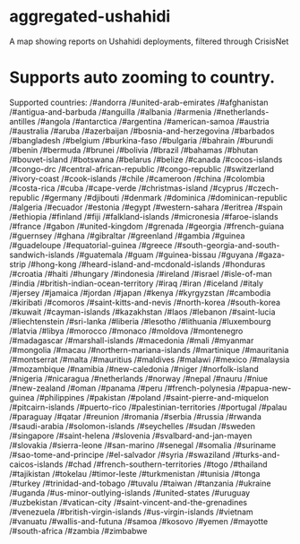 # aggregated-ushahidi
A map showing reports on Ushahidi deployments, filtered through CrisisNet

# Supports auto zooming to country.
Supported countries:
/#andorra
/#united-arab-emirates
/#afghanistan
/#antigua-and-barbuda
/#anguilla
/#albania
/#armenia
/#netherlands-antilles
/#angola
/#antarctica
/#argentina
/#american-samoa
/#austria
/#australia
/#aruba
/#azerbaijan
/#bosnia-and-herzegovina
/#barbados
/#bangladesh
/#belgium
/#burkina-faso
/#bulgaria
/#bahrain
/#burundi
/#benin
/#bermuda
/#brunei
/#bolivia
/#brazil
/#bahamas
/#bhutan
/#bouvet-island
/#botswana
/#belarus
/#belize
/#canada
/#cocos-islands
/#congo-drc
/#central-african-republic
/#congo-republic
/#switzerland
/#ivory-coast
/#cook-islands
/#chile
/#cameroon
/#china
/#colombia
/#costa-rica
/#cuba
/#cape-verde
/#christmas-island
/#cyprus
/#czech-republic
/#germany
/#djibouti
/#denmark
/#dominica
/#dominican-republic
/#algeria
/#ecuador
/#estonia
/#egypt
/#western-sahara
/#eritrea
/#spain
/#ethiopia
/#finland
/#fiji
/#falkland-islands
/#micronesia
/#faroe-islands
/#france
/#gabon
/#united-kingdom
/#grenada
/#georgia
/#french-guiana
/#guernsey
/#ghana
/#gibraltar
/#greenland
/#gambia
/#guinea
/#guadeloupe
/#equatorial-guinea
/#greece
/#south-georgia-and-south-sandwich-islands
/#guatemala
/#guam
/#guinea-bissau
/#guyana
/#gaza-strip
/#hong-kong
/#heard-island-and-mcdonald-islands
/#honduras
/#croatia
/#haiti
/#hungary
/#indonesia
/#ireland
/#israel
/#isle-of-man
/#india
/#british-indian-ocean-territory
/#iraq
/#iran
/#iceland
/#italy
/#jersey
/#jamaica
/#jordan
/#japan
/#kenya
/#kyrgyzstan
/#cambodia
/#kiribati
/#comoros
/#saint-kitts-and-nevis
/#north-korea
/#south-korea
/#kuwait
/#cayman-islands
/#kazakhstan
/#laos
/#lebanon
/#saint-lucia
/#liechtenstein
/#sri-lanka
/#liberia
/#lesotho
/#lithuania
/#luxembourg
/#latvia
/#libya
/#morocco
/#monaco
/#moldova
/#montenegro
/#madagascar
/#marshall-islands
/#macedonia
/#mali
/#myanmar
/#mongolia
/#macau
/#northern-mariana-islands
/#martinique
/#mauritania
/#montserrat
/#malta
/#mauritius
/#maldives
/#malawi
/#mexico
/#malaysia
/#mozambique
/#namibia
/#new-caledonia
/#niger
/#norfolk-island
/#nigeria
/#nicaragua
/#netherlands
/#norway
/#nepal
/#nauru
/#niue
/#new-zealand
/#oman
/#panama
/#peru
/#french-polynesia
/#papua-new-guinea
/#philippines
/#pakistan
/#poland
/#saint-pierre-and-miquelon
/#pitcairn-islands
/#puerto-rico
/#palestinian-territories
/#portugal
/#palau
/#paraguay
/#qatar
/#reunion
/#romania
/#serbia
/#russia
/#rwanda
/#saudi-arabia
/#solomon-islands
/#seychelles
/#sudan
/#sweden
/#singapore
/#saint-helena
/#slovenia
/#svalbard-and-jan-mayen
/#slovakia
/#sierra-leone
/#san-marino
/#senegal
/#somalia
/#suriname
/#sao-tome-and-principe
/#el-salvador
/#syria
/#swaziland
/#turks-and-caicos-islands
/#chad
/#french-southern-territories
/#togo
/#thailand
/#tajikistan
/#tokelau
/#timor-leste
/#turkmenistan
/#tunisia
/#tonga
/#turkey
/#trinidad-and-tobago
/#tuvalu
/#taiwan
/#tanzania
/#ukraine
/#uganda
/#us-minor-outlying-islands
/#united-states
/#uruguay
/#uzbekistan
/#vatican-city
/#saint-vincent-and-the-grenadines
/#venezuela
/#british-virgin-islands
/#us-virgin-islands
/#vietnam
/#vanuatu
/#wallis-and-futuna
/#samoa
/#kosovo
/#yemen
/#mayotte
/#south-africa
/#zambia
/#zimbabwe